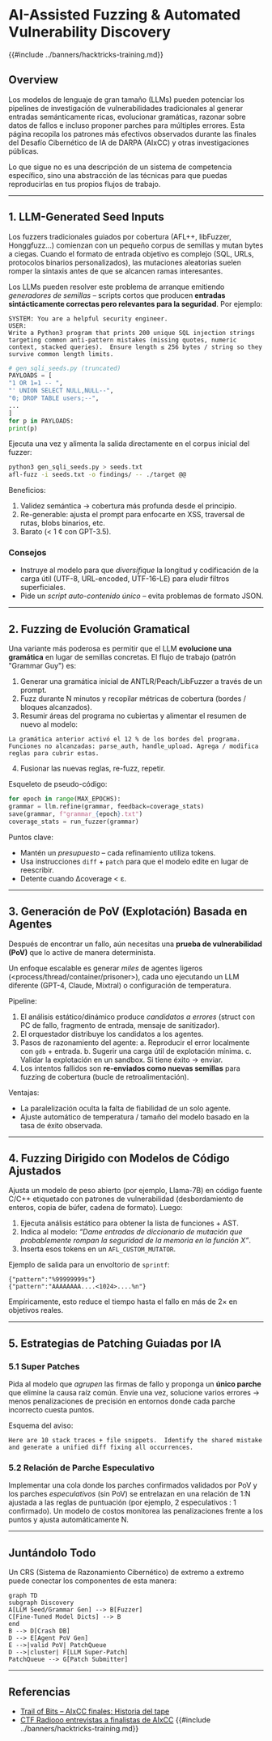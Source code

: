 # AI-Assisted Fuzzing & Automated Vulnerability Discovery

{{#include ../banners/hacktricks-training.md}}

## Overview
Los modelos de lenguaje de gran tamaño (LLMs) pueden potenciar los pipelines de investigación de vulnerabilidades tradicionales al generar entradas semánticamente ricas, evolucionar gramáticas, razonar sobre datos de fallos e incluso proponer parches para múltiples errores. Esta página recopila los patrones más efectivos observados durante las finales del Desafío Cibernético de IA de DARPA (AIxCC) y otras investigaciones públicas.

Lo que sigue no es una descripción de un sistema de competencia específico, sino una abstracción de las técnicas para que puedas reproducirlas en tus propios flujos de trabajo.

---

## 1. LLM-Generated Seed Inputs

Los fuzzers tradicionales guiados por cobertura (AFL++, libFuzzer, Honggfuzz…) comienzan con un pequeño corpus de semillas y mutan bytes a ciegas. Cuando el formato de entrada objetivo es complejo (SQL, URLs, protocolos binarios personalizados), las mutaciones aleatorias suelen romper la sintaxis antes de que se alcancen ramas interesantes.

Los LLMs pueden resolver este problema de arranque emitiendo *generadores de semillas* – scripts cortos que producen **entradas sintácticamente correctas pero relevantes para la seguridad**. Por ejemplo:
```prompt
SYSTEM: You are a helpful security engineer.
USER:
Write a Python3 program that prints 200 unique SQL injection strings targeting common anti-pattern mistakes (missing quotes, numeric context, stacked queries).  Ensure length ≤ 256 bytes / string so they survive common length limits.
```

```python
# gen_sqli_seeds.py (truncated)
PAYLOADS = [
"1 OR 1=1 -- ",
"' UNION SELECT NULL,NULL--",
"0; DROP TABLE users;--",
...
]
for p in PAYLOADS:
print(p)
```
Ejecuta una vez y alimenta la salida directamente en el corpus inicial del fuzzer:
```bash
python3 gen_sqli_seeds.py > seeds.txt
afl-fuzz -i seeds.txt -o findings/ -- ./target @@
```
Beneficios:
1. Validez semántica → cobertura más profunda desde el principio.
2. Re-generable: ajusta el prompt para enfocarte en XSS, traversal de rutas, blobs binarios, etc.
3. Barato (< 1 ¢ con GPT-3.5).

### Consejos
* Instruye al modelo para que *diversifique* la longitud y codificación de la carga útil (UTF-8, URL-encoded, UTF-16-LE) para eludir filtros superficiales.
* Pide un *script auto-contenido único* – evita problemas de formato JSON.

---

## 2. Fuzzing de Evolución Gramatical

Una variante más poderosa es permitir que el LLM **evolucione una gramática** en lugar de semillas concretas. El flujo de trabajo (patrón "Grammar Guy") es:

1. Generar una gramática inicial de ANTLR/Peach/LibFuzzer a través de un prompt.
2. Fuzz durante N minutos y recopilar métricas de cobertura (bordes / bloques alcanzados).
3. Resumir áreas del programa no cubiertas y alimentar el resumen de nuevo al modelo:
```prompt
La gramática anterior activó el 12 % de los bordes del programa. Funciones no alcanzadas: parse_auth, handle_upload. Agrega / modifica reglas para cubrir estas.
```
4. Fusionar las nuevas reglas, re-fuzz, repetir.

Esqueleto de pseudo-código:
```python
for epoch in range(MAX_EPOCHS):
grammar = llm.refine(grammar, feedback=coverage_stats)
save(grammar, f"grammar_{epoch}.txt")
coverage_stats = run_fuzzer(grammar)
```
Puntos clave:
* Mantén un *presupuesto* – cada refinamiento utiliza tokens.
* Usa instrucciones `diff` + `patch` para que el modelo edite en lugar de reescribir.
* Detente cuando Δcoverage < ε.

---

## 3. Generación de PoV (Explotación) Basada en Agentes

Después de encontrar un fallo, aún necesitas una **prueba de vulnerabilidad (PoV)** que lo active de manera determinista.

Un enfoque escalable es generar *miles* de agentes ligeros (<process/thread/container/prisoner>), cada uno ejecutando un LLM diferente (GPT-4, Claude, Mixtral) o configuración de temperatura.

Pipeline:
1. El análisis estático/dinámico produce *candidatos a errores* (struct con PC de fallo, fragmento de entrada, mensaje de sanitizador).
2. El orquestador distribuye los candidatos a los agentes.
3. Pasos de razonamiento del agente:
a. Reproducir el error localmente con `gdb` + entrada.
b. Sugerir una carga útil de explotación mínima.
c. Validar la explotación en un sandbox. Si tiene éxito → enviar.
4. Los intentos fallidos son **re-enviados como nuevas semillas** para fuzzing de cobertura (bucle de retroalimentación).

Ventajas:
* La paralelización oculta la falta de fiabilidad de un solo agente.
* Ajuste automático de temperatura / tamaño del modelo basado en la tasa de éxito observada.

---

## 4. Fuzzing Dirigido con Modelos de Código Ajustados

Ajusta un modelo de peso abierto (por ejemplo, Llama-7B) en código fuente C/C++ etiquetado con patrones de vulnerabilidad (desbordamiento de enteros, copia de búfer, cadena de formato). Luego:

1. Ejecuta análisis estático para obtener la lista de funciones + AST.
2. Indica al modelo: *“Dame entradas de diccionario de mutación que probablemente rompan la seguridad de la memoria en la función X”*.
3. Inserta esos tokens en un `AFL_CUSTOM_MUTATOR`.

Ejemplo de salida para un envoltorio de `sprintf`:
```
{"pattern":"%99999999s"}
{"pattern":"AAAAAAAA....<1024>....%n"}
```
Empíricamente, esto reduce el tiempo hasta el fallo en más de 2× en objetivos reales.

---

## 5. Estrategias de Patching Guiadas por IA

### 5.1 Super Patches
Pida al modelo que *agrupen* las firmas de fallo y proponga un **único parche** que elimine la causa raíz común. Envíe una vez, solucione varios errores → menos penalizaciones de precisión en entornos donde cada parche incorrecto cuesta puntos.

Esquema del aviso:
```
Here are 10 stack traces + file snippets.  Identify the shared mistake and generate a unified diff fixing all occurrences.
```
### 5.2 Relación de Parche Especulativo
Implementar una cola donde los parches confirmados validados por PoV y los parches *especulativos* (sin PoV) se entrelazan en una relación de 1:​N ajustada a las reglas de puntuación (por ejemplo, 2 especulativos : 1 confirmado). Un modelo de costos monitorea las penalizaciones frente a los puntos y ajusta automáticamente N.

---

## Juntándolo Todo
Un CRS (Sistema de Razonamiento Cibernético) de extremo a extremo puede conectar los componentes de esta manera:
```mermaid
graph TD
subgraph Discovery
A[LLM Seed/Grammar Gen] --> B[Fuzzer]
C[Fine-Tuned Model Dicts] --> B
end
B --> D[Crash DB]
D --> E[Agent PoV Gen]
E -->|valid PoV| PatchQueue
D -->|cluster| F[LLM Super-Patch]
PatchQueue --> G[Patch Submitter]
```
---

## Referencias
* [Trail of Bits – AIxCC finales: Historia del tape](https://blog.trailofbits.com/2025/08/07/aixcc-finals-tale-of-the-tape/)
* [CTF Radiooo entrevistas a finalistas de AIxCC](https://www.youtube.com/@ctfradiooo)
{{#include ../banners/hacktricks-training.md}}
